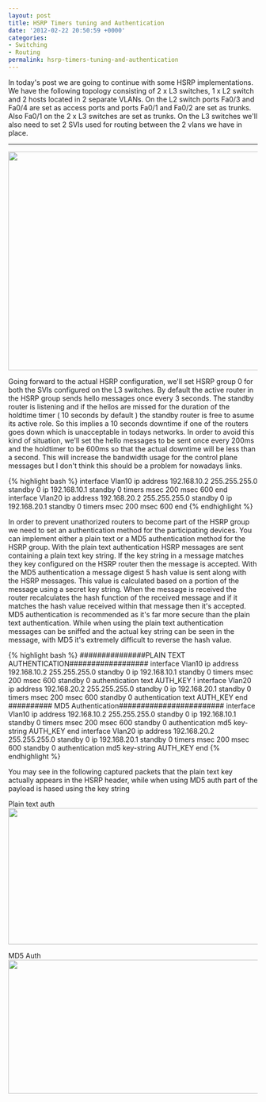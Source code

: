 ```yaml
---
layout: post
title: HSRP Timers tuning and Authentication
date: '2012-02-22 20:50:59 +0000'
categories:
- Switching
- Routing
permalink: hsrp-timers-tuning-and-authentication
---
```

In today's post we are going to continue with some HSRP implementations. We have the following topology consisting of 2 x L3 switches, 1 x L2 switch and 2 hosts located in 2 separate VLANs. On the L2 switch ports Fa0/3 and Fa0/4 are set as access ports and ports Fa0/1 and Fa0/2 are set as trunks. Also Fa0/1 on the 2 x L3 switches are set as trunks. On the L3 switches we'll also need to set 2 SVIs used for routing between the 2 vlans we have in place.


___

<img class="aligncenter size-large wp-image-125" title="HSRP2" src="{{'/assets/static/HSRP2-1024x822.png' | prepend: site.baseurl | prepend: site.url }}" alt="" width="550" height="441" />

Going forward to the actual HSRP configuration, we'll set HSRP group 0 for both the SVIs configured on the L3 switches. By default the active router in the HSRP group sends hello messages once every 3 seconds. The standby router is listening and if the hellos are missed for the duration of the holdtime timer ( 10 seconds by default ) the standby router is free to asume its active role. So this implies a 10 seconds downtime if one of the routers goes down which is unacceptable in todays networks. In order to avoid this kind of situation, we'll set the hello messages to be sent once every 200ms and the holdtimer to be 600ms so that the actual downtime will be less than a second. This will increase the bandwidth usage for the control plane messages but I don't think this should be a problem for nowadays links.

{% highlight bash %}
interface Vlan10
 ip address 192.168.10.2 255.255.255.0
 standby 0 ip 192.168.10.1
 standby 0 timers msec 200 msec 600
end
interface Vlan20
 ip address 192.168.20.2 255.255.255.0
 standby 0 ip 192.168.20.1
 standby 0 timers msec 200 msec 600
end
{% endhighlight %} 

In order to prevent unathorized routers to become part of the HSRP group we need to set an authentication method for the participating devices. You can implement either a plain text or a MD5 authentication method for the HSRP group. With the plain text authentication HSRP messages are sent containing a plain text key string. If the key string in a message matches they key configured on the HSRP router then the message is accepted. With the MD5 authentication a message digest 5 hash value is sent along with the HSRP messages. This value is calculated based on a portion of the message using a secret key string. When the message is received the router recalculates the hash function of the received message and if it matches the hash value received within that message then it's accepted. MD5 authentication is recommended as it's far more secure than the plain text authentication. While when using the plain text authentication messages can be sniffed and the actual key string can be seen in the message, with MD5 it's extremely difficult to reverse the hash value.

{% highlight bash %}
###############PLAIN TEXT AUTHENTICATION##################
interface Vlan10
 ip address 192.168.10.2 255.255.255.0
 standby 0 ip 192.168.10.1
 standby 0 timers msec 200 msec 600
 standby 0 authentication text AUTH_KEY
!
interface Vlan20
 ip address 192.168.20.2 255.255.255.0
 standby 0 ip 192.168.20.1
 standby 0 timers msec 200 msec 600
 standby 0 authentication text AUTH_KEY
end
########## MD5 Authentication########################
interface Vlan10
 ip address 192.168.10.2 255.255.255.0
 standby 0 ip 192.168.10.1
 standby 0 timers msec 200 msec 600
 standby 0 authentication md5 key-string AUTH_KEY
end
interface Vlan20
 ip address 192.168.20.2 255.255.255.0
 standby 0 ip 192.168.20.1
 standby 0 timers msec 200 msec 600
 standby 0 authentication md5 key-string AUTH_KEY
end
{% endhighlight %} 

You may see in the following captured packets that the plain text key actually appears in the HSRP header, while when using MD5 auth part of the payload is hased using the key string

Plain text auth
<a href="{{'/assets/static/plain_text_auth.png' | prepend: site.baseurl | prepend: site.url }}"><img class="size-large wp-image-126 aligncenter" title="plain_text_auth" src="{{'/assets/static/plain_text_auth.png' | prepend: site.baseurl | prepend: site.url }}" alt="" width="550" height="275" /></a>

MD5 Auth
<a href="{{'/assets/static/md5auth.png' | prepend: site.baseurl | prepend: site.url }}"><img class="size-large wp-image-127 aligncenter" title="md5auth" src="{{'/assets/static/md5auth.png' | prepend: site.baseurl | prepend: site.url }}" alt="" width="550" height="270" /></a>
